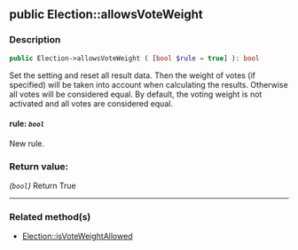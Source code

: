 ## public Election::allowsVoteWeight

### Description    

```php
public Election->allowsVoteWeight ( [bool $rule = true] ): bool
```

Set the setting and reset all result data.
Then the weight of votes (if specified) will be taken into account when calculating the results. Otherwise all votes will be considered equal.
By default, the voting weight is not activated and all votes are considered equal.
    

#### **rule:** *```bool```*   
New rule.    


### Return value:   

*(```bool```)* Return True


---------------------------------------

### Related method(s)      

* [Election::isVoteWeightAllowed](/Docs/ApiReferences/Election%20Class/public%20Election--isVoteWeightAllowed.md)    
